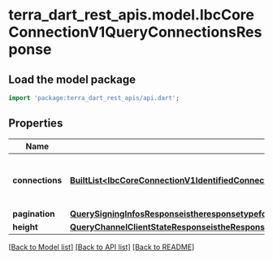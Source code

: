 # terra_dart_rest_apis.model.IbcCoreConnectionV1QueryConnectionsResponse

## Load the model package
```dart
import 'package:terra_dart_rest_apis/api.dart';
```

## Properties
Name | Type | Description | Notes
------------ | ------------- | ------------- | -------------
**connections** | [**BuiltList&lt;IbcCoreConnectionV1IdentifiedConnection&gt;**](IbcCoreConnectionV1IdentifiedConnection.md) | list of stored connections of the chain. | [optional] 
**pagination** | [**QuerySigningInfosResponseistheresponsetypefortheQuerySigningInfosRPCmethodPagination**](QuerySigningInfosResponseistheresponsetypefortheQuerySigningInfosRPCmethodPagination.md) |  | [optional] 
**height** | [**QueryChannelClientStateResponseistheResponsetypefortheQueryQueryChannelClientStateRPCmethodProofHeight**](QueryChannelClientStateResponseistheResponsetypefortheQueryQueryChannelClientStateRPCmethodProofHeight.md) |  | [optional] 

[[Back to Model list]](../README.md#documentation-for-models) [[Back to API list]](../README.md#documentation-for-api-endpoints) [[Back to README]](../README.md)


